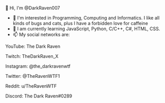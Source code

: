 👋 Hi, I'm @DarkRaven007
- 👀 I'm interested in Programming, Computing and Informatics. I like all kinds of bugs and cats, plus I have a forbidden love for caffeine
- 👾 I am currently learning JavaScript, Python, C/C++, C#, HTML, CSS.
- 📫 My social networks are:

YouTube:
The Dark Raven

Twitch:
TheDarkRaven_X

Instagram:
@the_darkravenwtf

Twitter:
@TheRavenWTF1

Reddit:
u/TheRavenWTF

Discord:
The Dark Raven#0289
